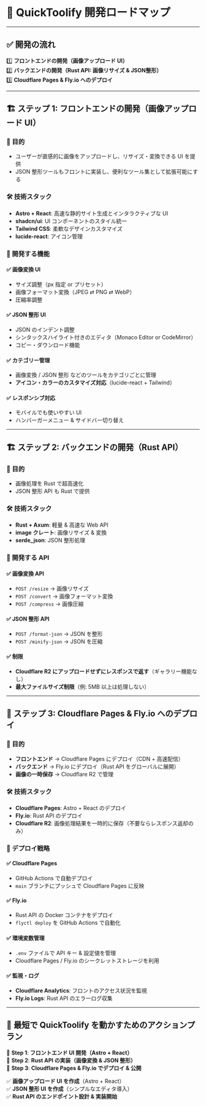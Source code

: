 # 🚀 QuickToolify 開発ロードマップ

---

## ✅ 開発の流れ
1️⃣ **フロントエンドの開発（画像アップロード UI）**  
2️⃣ **バックエンドの開発（Rust API: 画像リサイズ & JSON整形）**  
3️⃣ **Cloudflare Pages & Fly.io へのデプロイ**  

---

## 🏗 ステップ 1: フロントエンドの開発（画像アップロード UI）

### 🔹 目的
- ユーザーが直感的に画像をアップロードし、リサイズ・変換できる UI を提供
- JSON 整形ツールもフロントに実装し、便利なツール集として拡張可能にする

### 🛠 技術スタック
- **Astro + React**: 高速な静的サイト生成とインタラクティブな UI
- **shadcn/ui**: UI コンポーネントのスタイル統一
- **Tailwind CSS**: 柔軟なデザインカスタマイズ
- **lucide-react**: アイコン管理

### 🔨 開発する機能

#### ✅ 画像変換 UI
- サイズ調整（px 指定 or プリセット）
- 画像フォーマット変換（JPEG ⇄ PNG ⇄ WebP）
- 圧縮率調整

#### ✅ JSON 整形 UI
- JSON のインデント調整
- シンタックスハイライト付きのエディタ（Monaco Editor or CodeMirror）
- コピー・ダウンロード機能

#### ✅ カテゴリー管理
- 画像変換 / JSON 整形 などのツールをカテゴリごとに管理
- **アイコン・カラーのカスタマイズ対応**（lucide-react + Tailwind）

#### ✅ レスポンシブ対応
- モバイルでも使いやすい UI
- ハンバーガーメニュー & サイドバー切り替え

---

## 🏗 ステップ 2: バックエンドの開発（Rust API）

### 🔹 目的
- 画像処理を Rust で超高速化
- JSON 整形 API も Rust で提供

### 🛠 技術スタック
- **Rust + Axum**: 軽量 & 高速な Web API
- **image クレート**: 画像リサイズ & 変換
- **serde_json**: JSON 整形処理

### 🔨 開発する API
#### ✅ 画像変換 API
- `POST /resize` → 画像リサイズ
- `POST /convert` → 画像フォーマット変換
- `POST /compress` → 画像圧縮

#### ✅ JSON 整形 API
- `POST /format-json` → JSON を整形
- `POST /minify-json` → JSON を圧縮

#### ✅ 制限
- **Cloudflare R2 にアップロードせずにレスポンスで返す**（ギャラリー機能なし）
- **最大ファイルサイズ制限**（例: 5MB 以上は処理しない）

---

## 🚀 ステップ 3: Cloudflare Pages & Fly.io へのデプロイ

### 🔹 目的
- **フロントエンド** → Cloudflare Pages にデプロイ（CDN + 高速配信）
- **バックエンド** → Fly.io にデプロイ（Rust API をグローバルに展開）
- **画像の一時保存** → Cloudflare R2 で管理

### 🛠 技術スタック
- **Cloudflare Pages**: Astro + React のデプロイ
- **Fly.io**: Rust API のデプロイ
- **Cloudflare R2**: 画像処理結果を一時的に保存（不要ならレスポンス返却のみ）

### 🔨 デプロイ戦略
#### ✅ Cloudflare Pages
- GitHub Actions で自動デプロイ
- `main` ブランチにプッシュで Cloudflare Pages に反映

#### ✅ Fly.io
- Rust API の Docker コンテナをデプロイ
- `flyctl deploy` を GitHub Actions で自動化

#### ✅ 環境変数管理
- `.env` ファイルで API キー & 設定値を管理
- Cloudflare Pages / Fly.io のシークレットストレージを利用

#### ✅ 監視・ログ
- **Cloudflare Analytics**: フロントのアクセス状況を監視
- **Fly.io Logs**: Rust API のエラーログ収集

---

## 🎯 最短で QuickToolify を動かすためのアクションプラン
📌 **Step 1**: **フロントエンド UI 開発（Astro + React）**  
📌 **Step 2**: **Rust API の実装（画像変換 & JSON 整形）**  
📌 **Step 3**: **Cloudflare Pages & Fly.io でデプロイ & 公開**  

✅ **画像アップロード UI を作成**（Astro + React）  
✅ **JSON 整形 UI を作成**（シンプルなエディタ導入）  
✅ **Rust API のエンドポイント設計 & 実装開始**  
